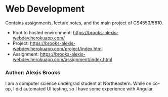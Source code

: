 # Web Development

Contains assignments, lecture notes, and the main project of
CS4550/5610.

   - Root to hosted environment: https://brooks-alexis-webdev.herokuapp.com/
   - Project: https://brooks-alexis-webdev.herokuapp.com/project/index.html
   - Assignment: https://brooks-alexis-webdev.herokuapp.com/assignment/index.html


### Author: Alexis Brooks
I am a computer science undergrad student at Northeastern. While on co-op, I did
automated UI testing, so I have some experience with Angular.